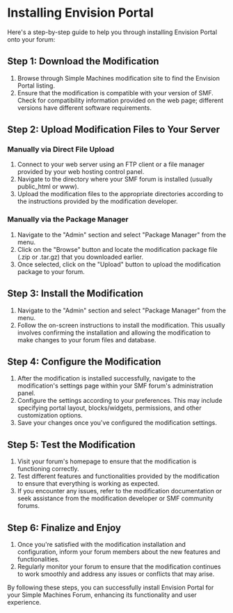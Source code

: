 # Installing Envision Portal

Here's a step-by-step guide to help you through installing Envision Portal onto your forum:

## Step 1: Download the Modification
1. Browse through Simple Machines modification site to find the Envision Portal listing.
2. Ensure that the modification is compatible with your version of SMF. Check for compatibility information provided on the web page; different versions have different software requirements.

## Step 2: Upload Modification Files to Your Server
### Manually via Direct File Upload
1. Connect to your web server using an FTP client or a file manager provided by your web hosting control panel.
2. Navigate to the directory where your SMF forum is installed (usually public_html or www).
3. Upload the modification files to the appropriate directories according to the instructions provided by the modification developer.
### Manually via the Package Manager
1. Navigate to the "Admin" section and select "Package Manager" from the menu.
2. Click on the "Browse" button and locate the modification package file (.zip or .tar.gz) that you downloaded earlier.
3. Once selected, click on the "Upload" button to upload the modification package to your forum.

## Step 3: Install the Modification
1. Navigate to the "Admin" section and select "Package Manager" from the menu.
2. Follow the on-screen instructions to install the modification. This usually involves confirming the installation and allowing the modification to make changes to your forum files and database.

## Step 4: Configure the Modification
1. After the modification is installed successfully, navigate to the modification's settings page within your SMF forum's administration panel.
2. Configure the settings according to your preferences. This may include specifying portal layout, blocks/widgets, permissions, and other customization options.
3. Save your changes once you've configured the modification settings.

## Step 5: Test the Modification
1. Visit your forum's homepage to ensure that the modification is functioning correctly.
2. Test different features and functionalities provided by the modification to ensure that everything is working as expected.
3. If you encounter any issues, refer to the modification documentation or seek assistance from the modification developer or SMF community forums.

## Step 6: Finalize and Enjoy
1. Once you're satisfied with the modification installation and configuration, inform your forum members about the new features and functionalities.
2. Regularly monitor your forum to ensure that the modification continues to work smoothly and address any issues or conflicts that may arise.

By following these steps, you can successfully install Envision Portal for your Simple Machines Forum, enhancing its functionality and user experience.
